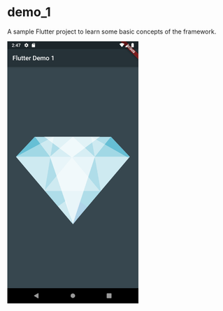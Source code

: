 # demo_1
A sample Flutter project to learn some basic concepts of the framework.

<img src="https://raw.githubusercontent.com/shahrohan05/FlutterDemos/master/demo_1/images/stage_1.png" width="300" title="App Screenshot">
